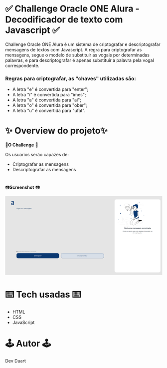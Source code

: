 # 
# ✅ Challenge Oracle ONE Alura - Decodificador de texto com Javascript ✅

Challenge Oracle ONE Alura  é um sistema de criptografar e descriptografar mensagens de textos com Javascript. A regra para criptografar as mensagens, segue o modelo de substituir as vogais por determinadas palavras, e para descriptografar é apenas substituir a palavra pela vogal correspondente.

### Regras para criptografar, as "chaves" utilizadas são:

* A letra "e" é convertida para "enter";
* A letra "i" é convertida para "imes";
* A letra "a" é convertida para "ai";
* A letra "o" é convertida para "ober";
* A letra "u" é convertida para "ufat".

# ✨ Overview do projeto✨

🚀__O Challenge__ 🚀

Os usuarios serão capazes de:

* Criptografar as mensagens
* Descriptografar as mensagens
#
📷__Screenshot__ 📷

![Screenshot](./img/printTela.png)


# ⌨️ Tech usadas ⌨️

* HTML
* CSS
* JavaScript

# 🕹️ Autor  🕹️

Dev Duart

